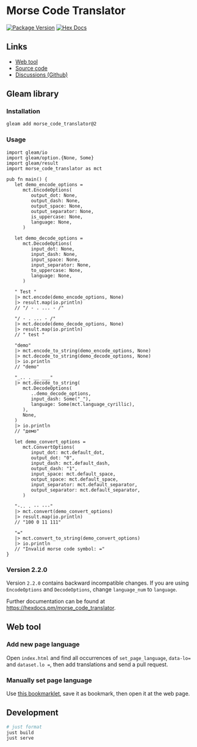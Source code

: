 # Morse Code Translator

[![Package Version](https://img.shields.io/hexpm/v/morse_code_translator)](https://hex.pm/packages/morse_code_translator)
[![Hex Docs](https://img.shields.io/badge/hex-docs-ffaff3)](https://hexdocs.pm/morse_code_translator/)

## Links

* [Web tool](https://salif.github.io/morse-code-translator/)
* [Source code](https://codeberg.org/salif/morse-code-translator)
* [Discussions (Github)](https://github.com/salif/morse-code-translator/discussions)

## Gleam library

### Installation

```sh
gleam add morse_code_translator@2
```

### Usage

```gleam
import gleam/io
import gleam/option.{None, Some}
import gleam/result
import morse_code_translator as mct

pub fn main() {
   let demo_encode_options =
      mct.EncodeOptions(
         output_dot: None,
         output_dash: None,
         output_space: None,
         output_separator: None,
         is_uppercase: None,
         language: None,
      )

   let demo_decode_options =
      mct.DecodeOptions(
         input_dot: None,
         input_dash: None,
         input_space: None,
         input_separator: None,
         to_uppercase: None,
         language: None,
      )

   " Test "
   |> mct.encode(demo_encode_options, None)
   |> result.map(io.println)
   // "/ - . ... - /"

   "/ - . ... - /"
   |> mct.decode(demo_decode_options, None)
   |> result.map(io.println)
   // " test "

   "demo"
   |> mct.encode_to_string(demo_encode_options, None)
   |> mct.decode_to_string(demo_decode_options, None)
   |> io.println
   // "demo"

   "_.. . __ ___"
   |> mct.decode_to_string(
      mct.DecodeOptions(
         ..demo_decode_options,
         input_dash: Some("_"),
         language: Some(mct.language_cyrillic),
      ),
      None,
   )
   |> io.println
   // "демо"

   let demo_convert_options =
      mct.ConvertOptions(
         input_dot: mct.default_dot,
         output_dot: "0",
         input_dash: mct.default_dash,
         output_dash: "1",
         input_space: mct.default_space,
         output_space: mct.default_space,
         input_separator: mct.default_separator,
         output_separator: mct.default_separator,
      )

   "-.. . -- ---"
   |> mct.convert(demo_convert_options)
   |> result.map(io.println)
   // "100 0 11 111"

   "="
   |> mct.convert_to_string(demo_convert_options)
   |> io.println
   // "Invalid morse code symbol: ="
}
```

### Version 2.2.0

Version `2.2.0` contains backward incompatible changes.
If you are using `EncodeOptions` and `DecodeOptions`, change `language_num` to `language`.

Further documentation can be found at <https://hexdocs.pm/morse_code_translator>.

## Web tool

### Add new page language

Open `index.html` and find all occurrences of `set_page_language`, `data-lo=` 
and `dataset.lo =`, then add translations and send a pull request.

### Manually set page language

Use <a href="javascript:(function(){window.set_page_language(window.prompt('Enter language code')??'');})()">this bookmarklet</a>, save it as bookmark, then open it at the web page.


## Development

```sh
# just format
just build
just serve
```
